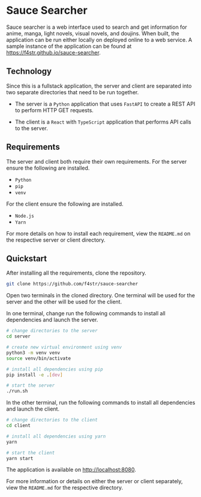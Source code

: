 # Sauce Searcher

Sauce searcher is a web interface used to search and get information for anime, manga, light novels, visual novels, and doujins. When built, the application can be run either locally on deployed online to a web service. A sample instance of the application can be found at <https://f4str.github.io/sauce-searcher>.

## Technology

Since this is a fullstack application, the server and client are separated into two separate directories that need to be run together.

* The server is a `Python` application that uses `FastAPI` to create a REST API to perform HTTP GET requests.

* The client is a `React` with `TypeScript` application that performs API calls to the server.

## Requirements

The server and client both require their own requirements. For the server ensure the following are installed.

* `Python`
* `pip`
* `venv`

For the client ensure the following are installed.

* `Node.js`
* `Yarn`

For more details on how to install each requirement, view the `README.md` on the respective server or client directory.

## Quickstart

After installing all the requirements, clone the repository.

```bash
git clone https://github.com/f4str/sauce-searcher
```

Open two terminals in the cloned directory. One terminal will be used for the server and the other will be used for the client.

In one terminal, change run the following commands to install all dependencies and launch the server.

```bash
# change directories to the server
cd server

# create new virtual environment using venv
python3 -m venv venv
source venv/bin/activate

# install all dependencies using pip
pip install -e .[dev]

# start the server
./run.sh
```

In the other terminal, run the following commands to install all dependencies and launch the client.

```bash
# change directories to the client
cd client

# install all dependencies using yarn
yarn

# start the client
yarn start
```

The application is available on <http://localhost:8080>.

For more information or details on either the server or client separately, view the `README.md` for the respective directory.
